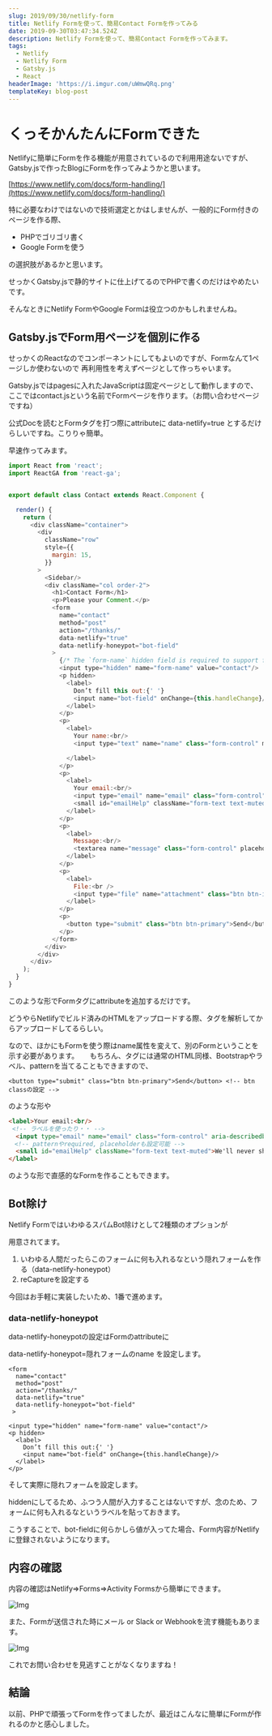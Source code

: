 ```yaml
---
slug: 2019/09/30/netlify-form
title: Netlify Formを使って、簡易Contact Formを作ってみる
date: 2019-09-30T03:47:34.524Z
description: Netlify Formを使って、簡易Contact Formを作ってみます。
tags:
  - Netlify
  - Netlify Form
  - Gatsby.js
  - React
headerImage: 'https://i.imgur.com/uWmwQRq.png'
templateKey: blog-post
---
```

# くっそかんたんにFormできた

Netlifyに簡単にFormを作る機能が用意されているので利用用途ないですが、Gatsby.jsで作ったBlogにFormを作ってみようかと思います。

[https://www.netlify.com/docs/form-handling/](https://www.netlify.com/docs/form-handling/)

特に必要なわけではないので技術選定とかはしませんが、一般的にForm付きのページを作る際、

- PHPでゴリゴリ書く
- Google Formを使う

の選択肢があるかと思います。

せっかくGatsby.jsで静的サイトに仕上げてるのでPHPで書くのだけはやめたいです。

そんなときにNetlify FormやGoogle Formは役立つのかもしれませんね。

## Gatsby.jsでForm用ページを個別に作る

せっかくのReactなのでコンポーネントにしてもよいのですが、Formなんて1ページしか使わないので
再利用性を考えずページとして作っちゃいます。

Gatsby.jsではpagesに入れたJavaScriptは固定ページとして動作しますので、ここではcontact.jsという名前でFormページを作ります。（お問い合わせページですね）

公式Docを読むとFormタグを打つ際にattributeに data-netlify=true とするだけらしいですね。こりりゃ簡単。

早速作ってみます。

```javascript
import React from 'react';
import ReactGA from 'react-ga';


export default class Contact extends React.Component {

  render() {
    return (
      <div className="container">
        <div
          className="row"
          style={{
            margin: 15,
          }}
        >
          <Sidebar/>
          <div className="col order-2">
            <h1>Contact Form</h1>
            <p>Please your Comment.</p>
            <form
              name="contact"
              method="post"
              action="/thanks/"
              data-netlify="true"
              data-netlify-honeypot="bot-field"
            >
              {/* The `form-name` hidden field is required to support form submissions without JavaScript */}
              <input type="hidden" name="form-name" value="contact"/>
              <p hidden>
                <label>
                  Don’t fill this out:{' '}
                  <input name="bot-field" onChange={this.handleChange}/>
                </label>
              </p>
              <p>
                <label>
                  Your name:<br/>
                  <input type="text" name="name" class="form-control" maxLength="30" minLength="2" required placeholder="Enter your name"/>

                </label>
              </p>
              <p>
                <label>
                  Your email:<br/>
                  <input type="email" name="email" class="form-control" aria-describedby="emailHelp" pattern="^[a-zA-Z0-9.!#$%&'*+\/=?^_`{|}~-]+@[a-zA-Z0-9-]+(?:\.[a-zA-Z0-9-]+)*$" required placeholder="Enter your email" />
                  <small id="emailHelp" className="form-text text-muted">We'll never share your email with anyone else.</small>
                </label>
              </p>
              <p>
                <label>
                  Message:<br/>
                  <textarea name="message" class="form-control" placeholder="Something writing..."/>
                </label>
              </p>
              <p>
                <label>
                  File:<br />
                  <input type="file" name="attachment" class="btn btn-info" />
                </label>
              </p>
              <p>
                <button type="submit" class="btn btn-primary">Send</button>
              </p>
            </form>
          </div>
        </div>
      </div>
    );
  }
}
```

このような形でFormタグにattributeを追加するだけです。

どうやらNetlifyでビルド済みのHTMLをアップロードする際、タグを解析してからアップロードしてるらしい。

なので、ほかにもFormを使う際はname属性を変えて、別のFormということを示す必要があります。
　
もちろん、タグには通常のHTML同様、Bootstrapやラベル、patternを当てることもできますので、

```
<button type="submit" class="btn btn-primary">Send</button> <!-- btn classの設定 -->
```

のような形や

```html
<label>Your email:<br/> <!-- ラベルを使ったり・・ -->
  <input type="email" name="email" class="form-control" aria-describedby="emailHelp" pattern="^[a-zA-Z0-9.!#$%&'*+\/=?^_`{|}~-]+@[a-zA-Z0-9-]+(?:\.[a-zA-Z0-9-]+)*$" required placeholder="Enter your email" />　<!-- patternやrequired, placeholderも設定可能 -->
  <small id="emailHelp" className="form-text text-muted">We'll never share your email with anyone else.</small>
</label>
```

のような形で直感的なFormを作ることもできます。

## Bot除け

Netlify FormではいわゆるスパムBot除けとして2種類のオプションが

用意されてます。

1. いわゆる人間だったらこのフォームに何も入れるなという隠れフォームを作る（data-netlify-honeypot）
2. reCaptureを設定する

今回はお手軽に実装したいため、1番で進めます。

### data-netlify-honeypot

data-netlify-honeypotの設定はFormのattributeに

data-netlify-honeypot=隠れフォームのname を設定します。

```
<form
  name="contact"
  method="post"
  action="/thanks/"
  data-netlify="true"
  data-netlify-honeypot="bot-field"
 >

<input type="hidden" name="form-name" value="contact"/>
<p hidden>
  <label>
    Don’t fill this out:{' '}
    <input name="bot-field" onChange={this.handleChange}/>
  </label>
</p>
```

そして実際に隠れフォームを設定します。

hiddenにしてるため、ふつう人間が入力することはないですが、念のため、フォームに何も入れるなというラベルを貼っておきます。

こうすることで、bot-fieldに何らかしら値が入ってた場合、Form内容がNetlifyに登録されないようになります。

## 内容の確認

内容の確認はNetlify=>Forms=>Activity Formsから簡単にできます。

![Img](https://i.imgur.com/uWmwQRq.png)

また、Formが送信された時にメール or Slack or Webhookを流す機能もあります。

![Img](https://i.imgur.com/BnS7iSC.png)

これでお問い合わせを見逃すことがなくなりますね！

## 結論

以前、PHPで頑張ってFormを作ってましたが、最近はこんなに簡単にFormが作れるのかと感心しました。
